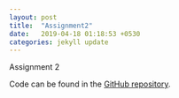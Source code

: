 ```yaml
---
layout: post
title:  "Assignment2"
date:   2019-04-18 01:18:53 +0530
categories: jekyll update
---
```


Assignment 2


Code can be found in the [GitHub repository][git-repo].



[git-repo]: https://github.com/adityas1297/Deep-learning-ass2


